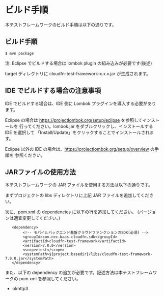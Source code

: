 ビルド手順
==========

本テストフレームワークのビルド手順は以下の通りです。

ビルド手順
----------

    $ mvn package

注: Eclipse でビルドする場合は lombok plugin の組み込みが必要です(後述)

target ディレクトリに cloudfn-test-framework-x.x.x.jar が生成されます。

IDE でビルドする場合の注意事項
-------------------------------

IDE でビルドする場合は、IDE 側に Lombok プラグインを導入する必要があります。

Eclipse の場合は https://projectlombok.org/setup/eclipse を参照してインストールを
行ってください。lombok.jar をダブルクリックし、インストールする IDE を選択して
「Install/Update」をクリックすることでインストールされます。

Eclipse 以外の IDE の場合は、https://projectlombok.org/setup/overview の手順を
参照ください。

JARファイルの使用方法
---------------------

本テストフレームワークの JAR ファイルを使用する方法は以下の通りです。

まずプロジェクトの libs ディレクトリに上記 JAR ファイルを追加してください。

次に、pom.xml の dependencies に以下の行を追加してください。
(バージョンは適宜変更してください。)

       <dependency>
            <!-- モバイルバックエンド基盤クラウドファンクションのSDK(必須) -->
            <groupId>com.nec.baas.cloudfn.sdk</groupId>
            <artifactId>cloudfn-test-framework</artifactId>
            <version>7.0.0</version>
            <scope>test</scope>
            <systemPath>${project.basedir}/libs/cloudfn-test-framework-7.0.0.jar</systemPath>
       </dependency>

また、以下の dependency の追加が必要です。記述方法は本テストフレームワークの pom.xml
を参照してください。

* okhttp3
